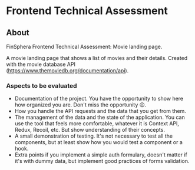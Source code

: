 # Frontend Technical Assessment

## About

FinSphera Frontend Technical Assessment: Movie landing page.

A movie landing page that shows a list of movies and their details. Created with the movie database API (https://www.themoviedb.org/documentation/api).

### Aspects to be evaluated

- Documentation of the project. You have the opportunity to show here how organized you are. Don't miss the opportunity 😉.
- How you handle the API requests and the data that you get from them.
- The management of the data and the state of the application. You can use the tool that feels more comfortable, whatever it is Context API, Redux, Recoil, etc. But show understanding of their concepts.
- A small demonstration of testing. It's not necessary to test all the components, but at least show how you would test a component or a hook.
- Extra points if you implement a simple auth formulary, doesn't matter if it's with dummy data, but implement good practices of forms validation.
